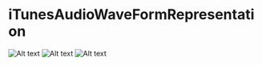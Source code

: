 # iTunesAudioWaveFormRepresentation

![Alt text](https://cloud.githubusercontent.com/assets/19264044/15393400/b0c00a3a-1dea-11e6-8b03-83e444cb6ce6.jpg)
![Alt text](https://cloud.githubusercontent.com/assets/19264044/15393402/b364d04a-1dea-11e6-90ca-7e22eca8f57d.jpg)
![Alt text](https://cloud.githubusercontent.com/assets/19264044/15393405/b4d1bac4-1dea-11e6-9c89-1049a20d681a.jpg)
